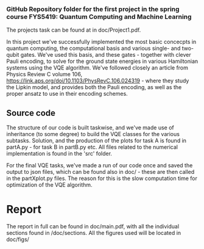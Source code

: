 ### GitHub Repository folder for the first project in the spring course FYS5419: Quantum Computing and Machine Learning

The projects task can be found at in doc/Project1.pdf. 

In this project we've successfully implemented the most basic concecpts in quantum computing, the computational basis and various single- and two-qubit gates. We've used this basis, and these gates - together with clever Pauli encoding, to solve for the ground state energies in various Hamiltonian systems using the VQE algorithm. We've followed closely an article from Physics Review C volume 106, https://link.aps.org/doi/10.1103/PhysRevC.106.024319 - where they study the Lipkin model, and provides both the Pauli encoding, as well as the proper ansatz to use in their encoding schemes. 

## Source code
The structure of our code is built taskwise, and we've made use of inheritance (to some degree) to build the VQE classes for the various subtasks. 
Solution, and the production of the plots for task A is found in partA.py - for task B in partB.py etc. All files related to the numerical implementation is 
found in the 'src' folder.

For the final VQE tasks, we've made a run of our code once and saved the output to json files, which can be found also in doc/ - these are then called in the partXplot.py files. 
The reason for this is the slow computation time for optimization of the VQE algorithm. 

# Report
The report in full can be found in doc/main.pdf, with all the individual sections found in /doc/sections. All the figures used will be located in doc/figs/
